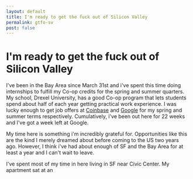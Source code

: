```yaml
---
layout: default 
title: I'm ready to get the fuck out of Silicon Valley
permalink: gtfo-sv
post: false
---
```


# I'm ready to get the fuck out of Silicon Valley

I've been in the Bay Area since March 31st and i've spent this time doing internships to fulfill my Co-op credits for the spring and summer quarters. My school, Drexel University, has a good Co-op program that lets students spend about half of each year getting practical work experience. I was lucky enough to get job offers at [Coinbase](https://coinbase.com) and [Google](https://google.com) for my spring and summer terms respectively. Cumulatively, i've been out here for 22 weeks and I've got a week left at Google.

My time here is something i'm incredibly grateful for. Opportunities like this are the kind I merely dreamed about before coming to the US two years ago. However, I think i've had about enough of SF and the Bay Area for at least a year and I can't wait to leave.

I've spent most of my time in here living in SF near Civic Center. My apartment sat at an 

